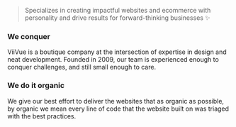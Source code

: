 > Specializes in creating impactful websites and ecommerce with personality and drive results for forward-thinking businesses ✨

### We conquer

ViiVue is a boutique company at the intersection of expertise in design and neat development. 
Founded in 2009, our team is experienced enough to conquer challenges, and still small enough to care.

### We do it organic

We give our best effort to deliver the websites that as organic as possible, 
by organic we mean every line of code that the website built on was triaged with the best practices.

